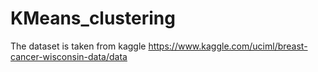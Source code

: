 # KMeans_clustering
The dataset is taken from kaggle https://www.kaggle.com/uciml/breast-cancer-wisconsin-data/data
